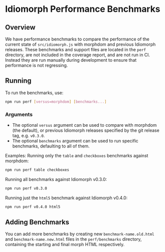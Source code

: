 # Idiomorph Performance Benchmarks

## Overview
We have performance benchmarks to compare the performance of the current state of `src/idiomorph.js` with morphdom and previous Idiomorph releases. These benchmarks and support files are located in the `perf` directory, are not included in the coverage report, and are not run in CI. Instead they are run manually during development to ensure that performance is not regressing.

## Running
To run the benchmarks, use:

```bash
npm run perf [versus=morphdom] [benchmarks...]
```

### Arguments
* The optional `versus` argument can be used to compare with morphdom (the default), or previous Idiomorph releases specified by the git release tag, e.g. `v0.3.0`.
* The optional `benchmarks` argument can be used to run specific benchmarks, defaulting to all of them.

Examples:
Running only the `table` and `checkboxes` benchmarks against morphdom:
```bash
npm run perf table checkboxes
```

Running all benchmarks against Idiomorph v0.3.0:
```bash
npm run perf v0.3.0
```

Running just the `html5` benchmark against Idiomorph v0.4.0:
```bash
npm run perf v0.4.0 html5
```

## Adding Benchmarks
You can add more benchmarks by creating new `benchmark-name.old.html` and `benchmark-name.new.html` files in the `perf/benchmarks` directory, containing the starting and final morph HTML respectively.

